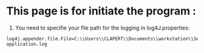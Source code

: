 # This page is for initiate the program : 


1. You need to specifie your file path for the logging in log4J.properties: 

```
log4j.appender.file.File=C:\\Users\\CLAPERT\\Documents\\workstation\\SecurityToolBox\\log4j-application.log
```